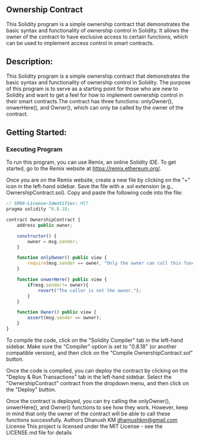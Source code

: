 ## Ownership Contract
This Solidity program is a simple ownership contract that demonstrates the basic syntax and functionality of ownership control in Solidity. It allows the owner of the contract to have exclusive access to certain functions, which can be used to implement access control in smart contracts.

## Description:

This Solidity program is a simple ownership contract that demonstrates the basic syntax and functionality of ownership control in Solidity. The purpose of this program is to serve as a starting point for those who are new to Solidity and want to get a feel for how to implement ownership control in their smart contracts.The contract has three functions: onlyOwner(), onwerHere(), and Owner(), which can only be called by the owner of the contract.

## Getting Started:
### Executing Program
To run this program, you can use Remix, an online Solidity IDE. To get started, go to the Remix website at https://remix.ethereum.org/.

Once you are on the Remix website, create a new file by clicking on the "+" icon in the left-hand sidebar. Save the file with a .sol extension (e.g., OwnershipContract.sol). Copy and paste the following code into the file:

``` javaScript
// SPDX-License-Identifier: MIT
pragma solidity ^0.8.18;

contract OwnershipContract {
    address public owner;

    constructor() {
        owner = msg.sender;
    }

    function onlyOwner() public view {
        require(msg.sender == owner, "Only the owner can call this function.");
    }

    function onwerHere() public view {
        if(msg.sender!= owner){
            revert("The caller is not the owner.");
        }
    }

    function Owner() public view {
        assert(msg.sender == owner);
    }
}
``` 
To compile the code, click on the "Solidity Compiler" tab in the left-hand sidebar. Make sure the "Compiler" option is set to "0.8.18" (or another compatible version), and then click on the "Compile OwnershipContract.sol" button.

Once the code is compiled, you can deploy the contract by clicking on the "Deploy & Run Transactions" tab in the left-hand sidebar. Select the "OwnershipContract" contract from the dropdown menu, and then click on the "Deploy" button.

Once the contract is deployed, you can try calling the onlyOwner(), onwerHere(), and Owner() functions to see how they work. However, keep in mind that only the owner of the contract will be able to call these functions successfully.
Authors 
Dhanush KM
dhamushkm@gmail.com
License
This project is licensed under the MIT License - see the LICENSE.md file for details
